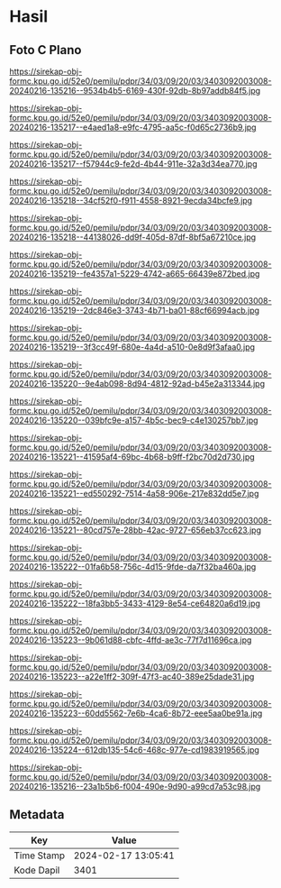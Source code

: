 # Hasil

## Foto C Plano

https://sirekap-obj-formc.kpu.go.id/52e0/pemilu/pdpr/34/03/09/20/03/3403092003008-20240216-135216--9534b4b5-6169-430f-92db-8b97addb84f5.jpg

https://sirekap-obj-formc.kpu.go.id/52e0/pemilu/pdpr/34/03/09/20/03/3403092003008-20240216-135217--e4aed1a8-e9fc-4795-aa5c-f0d65c2736b9.jpg

https://sirekap-obj-formc.kpu.go.id/52e0/pemilu/pdpr/34/03/09/20/03/3403092003008-20240216-135217--f57944c9-fe2d-4b44-911e-32a3d34ea770.jpg

https://sirekap-obj-formc.kpu.go.id/52e0/pemilu/pdpr/34/03/09/20/03/3403092003008-20240216-135218--34cf52f0-f911-4558-8921-9ecda34bcfe9.jpg

https://sirekap-obj-formc.kpu.go.id/52e0/pemilu/pdpr/34/03/09/20/03/3403092003008-20240216-135218--44138026-dd9f-405d-87df-8bf5a67210ce.jpg

https://sirekap-obj-formc.kpu.go.id/52e0/pemilu/pdpr/34/03/09/20/03/3403092003008-20240216-135219--fe4357a1-5229-4742-a665-66439e872bed.jpg

https://sirekap-obj-formc.kpu.go.id/52e0/pemilu/pdpr/34/03/09/20/03/3403092003008-20240216-135219--2dc846e3-3743-4b71-ba01-88cf66994acb.jpg

https://sirekap-obj-formc.kpu.go.id/52e0/pemilu/pdpr/34/03/09/20/03/3403092003008-20240216-135219--3f3cc49f-680e-4a4d-a510-0e8d9f3afaa0.jpg

https://sirekap-obj-formc.kpu.go.id/52e0/pemilu/pdpr/34/03/09/20/03/3403092003008-20240216-135220--9e4ab098-8d94-4812-92ad-b45e2a313344.jpg

https://sirekap-obj-formc.kpu.go.id/52e0/pemilu/pdpr/34/03/09/20/03/3403092003008-20240216-135220--039bfc9e-a157-4b5c-bec9-c4e130257bb7.jpg

https://sirekap-obj-formc.kpu.go.id/52e0/pemilu/pdpr/34/03/09/20/03/3403092003008-20240216-135221--41595af4-69bc-4b68-b9ff-f2bc70d2d730.jpg

https://sirekap-obj-formc.kpu.go.id/52e0/pemilu/pdpr/34/03/09/20/03/3403092003008-20240216-135221--ed550292-7514-4a58-906e-217e832dd5e7.jpg

https://sirekap-obj-formc.kpu.go.id/52e0/pemilu/pdpr/34/03/09/20/03/3403092003008-20240216-135221--80cd757e-28bb-42ac-9727-656eb37cc623.jpg

https://sirekap-obj-formc.kpu.go.id/52e0/pemilu/pdpr/34/03/09/20/03/3403092003008-20240216-135222--01fa6b58-756c-4d15-9fde-da7f32ba460a.jpg

https://sirekap-obj-formc.kpu.go.id/52e0/pemilu/pdpr/34/03/09/20/03/3403092003008-20240216-135222--18fa3bb5-3433-4129-8e54-ce64820a6d19.jpg

https://sirekap-obj-formc.kpu.go.id/52e0/pemilu/pdpr/34/03/09/20/03/3403092003008-20240216-135223--9b061d88-cbfc-4ffd-ae3c-77f7d11696ca.jpg

https://sirekap-obj-formc.kpu.go.id/52e0/pemilu/pdpr/34/03/09/20/03/3403092003008-20240216-135223--a22e1ff2-309f-47f3-ac40-389e25dade31.jpg

https://sirekap-obj-formc.kpu.go.id/52e0/pemilu/pdpr/34/03/09/20/03/3403092003008-20240216-135223--60dd5562-7e6b-4ca6-8b72-eee5aa0be91a.jpg

https://sirekap-obj-formc.kpu.go.id/52e0/pemilu/pdpr/34/03/09/20/03/3403092003008-20240216-135224--612db135-54c6-468c-977e-cd1983919565.jpg

https://sirekap-obj-formc.kpu.go.id/52e0/pemilu/pdpr/34/03/09/20/03/3403092003008-20240216-135216--23a1b5b6-f004-490e-9d90-a99cd7a53c98.jpg


## Metadata

| Key        | Value               |
| ---------- | ------------------- |
| Time Stamp | 2024-02-17 13:05:41 |
| Kode Dapil | 3401                |



